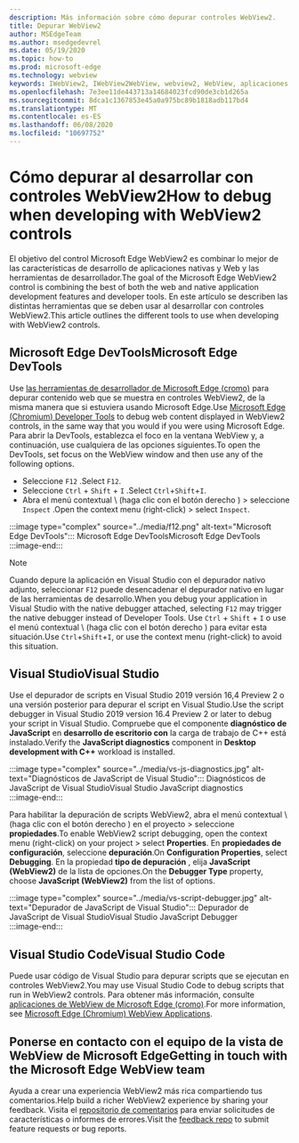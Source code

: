```yaml
---
description: Más información sobre cómo depurar controles WebView2.
title: Depurar WebView2
author: MSEdgeTeam
ms.author: msedgedevrel
ms.date: 05/19/2020
ms.topic: how-to
ms.prod: microsoft-edge
ms.technology: webview
keywords: IWebView2, IWebView2WebView, webview2, WebView, aplicaciones Win32, Win32, Edge, ICoreWebView2, ICoreWebView2Host, control de explorador, HTML Edge
ms.openlocfilehash: 7e3ee11de443713a14684023fcd90de3cb1d265a
ms.sourcegitcommit: 8dca1c1367853e45a0a975bc89b1818adb117bd4
ms.translationtype: MT
ms.contentlocale: es-ES
ms.lasthandoff: 06/08/2020
ms.locfileid: "10697752"
---
```

# <span data-ttu-id="201f8-104">Cómo depurar al desarrollar con controles WebView2</span><span class="sxs-lookup"><span data-stu-id="201f8-104">How to debug when developing with WebView2 controls</span></span>  

<span data-ttu-id="201f8-105">El objetivo del control Microsoft Edge WebView2 es combinar lo mejor de las características de desarrollo de aplicaciones nativas y Web y las herramientas de desarrollador.</span><span class="sxs-lookup"><span data-stu-id="201f8-105">The goal of the Microsoft Edge WebView2 control is combining the best of both the web and native application development features and developer tools.</span></span>  <span data-ttu-id="201f8-106">En este artículo se describen las distintas herramientas que se deben usar al desarrollar con controles WebView2.</span><span class="sxs-lookup"><span data-stu-id="201f8-106">This article outlines the different tools to use when developing with WebView2 controls.</span></span>  

## <span data-ttu-id="201f8-107">Microsoft Edge DevTools</span><span class="sxs-lookup"><span data-stu-id="201f8-107">Microsoft Edge DevTools</span></span>  

<span data-ttu-id="201f8-108">Use [las herramientas de desarrollador de Microsoft Edge (cromo)](/microsoft-edge/devtools-guide-chromium) para depurar contenido web que se muestra en controles WebView2, de la misma manera que si estuviera usando Microsoft Edge.</span><span class="sxs-lookup"><span data-stu-id="201f8-108">Use [Microsoft Edge (Chromium) Developer Tools](/microsoft-edge/devtools-guide-chromium) to debug web content displayed in WebView2 controls, in the same way that you would if you were using Microsoft Edge.</span></span>  <span data-ttu-id="201f8-109">Para abrir la DevTools, establezca el foco en la ventana WebView y, a continuación, use cualquiera de las opciones siguientes.</span><span class="sxs-lookup"><span data-stu-id="201f8-109">To open the DevTools, set focus on the WebView window and then use any of the following options.</span></span>  
*   <span data-ttu-id="201f8-110">Seleccione `F12` .</span><span class="sxs-lookup"><span data-stu-id="201f8-110">Select `F12`.</span></span>  
*   <span data-ttu-id="201f8-111">Seleccione `Ctrl` + `Shift` + `I` .</span><span class="sxs-lookup"><span data-stu-id="201f8-111">Select `Ctrl`+`Shift`+`I`.</span></span>  
*   <span data-ttu-id="201f8-112">Abra el menú contextual \ (haga clic con el botón derecho \) > seleccione `Inspect` .</span><span class="sxs-lookup"><span data-stu-id="201f8-112">Open the context menu \(right-click\) > select `Inspect`.</span></span>  

:::image type="complex" source="../media/f12.png" alt-text="Microsoft Edge DevTools":::
   <span data-ttu-id="201f8-114">Microsoft Edge DevTools</span><span class="sxs-lookup"><span data-stu-id="201f8-114">Microsoft Edge DevTools</span></span>  
:::image-end:::  

> [!NOTE]
> <span data-ttu-id="201f8-115">Cuando depure la aplicación en Visual Studio con el depurador nativo adjunto, seleccionar `F12` puede desencadenar el depurador nativo en lugar de las herramientas de desarrollo.</span><span class="sxs-lookup"><span data-stu-id="201f8-115">When you debug your application in Visual Studio with the native debugger attached, selecting `F12` may trigger the native debugger instead of Developer Tools.</span></span>  <span data-ttu-id="201f8-116">Use `Ctrl` + `Shift` + `I` o use el menú contextual \ (haga clic con el botón derecho \) para evitar esta situación.</span><span class="sxs-lookup"><span data-stu-id="201f8-116">Use `Ctrl`+`Shift`+`I`, or use the context menu \(right-click\) to avoid this situation.</span></span>  

## <span data-ttu-id="201f8-117">Visual Studio</span><span class="sxs-lookup"><span data-stu-id="201f8-117">Visual Studio</span></span>  

<span data-ttu-id="201f8-118">Use el depurador de scripts en Visual Studio 2019 versión 16,4 Preview 2 o una versión posterior para depurar el script en Visual Studio.</span><span class="sxs-lookup"><span data-stu-id="201f8-118">Use the script debugger in Visual Studio 2019 version 16.4 Preview 2 or later to debug your script in Visual Studio.</span></span>  <span data-ttu-id="201f8-119">Compruebe que el componente **diagnóstico de JavaScript** en **desarrollo de escritorio con** la carga de trabajo de C++ está instalado.</span><span class="sxs-lookup"><span data-stu-id="201f8-119">Verify the **JavaScript diagnostics** component in **Desktop development with C++** workload is installed.</span></span>  

:::image type="complex" source="../media/vs-js-diagnostics.jpg" alt-text="Diagnósticos de JavaScript de Visual Studio":::
   <span data-ttu-id="201f8-121">Diagnósticos de JavaScript de Visual Studio</span><span class="sxs-lookup"><span data-stu-id="201f8-121">Visual Studio JavaScript diagnostics</span></span>  
:::image-end:::  

<!--todo: Please update the image to use a red rectangle to outline the portion of the screen to highlight  -->  

<span data-ttu-id="201f8-122">Para habilitar la depuración de scripts WebView2, abra el menú contextual \ (haga clic con el botón derecho \) en el proyecto > seleccione **propiedades**.</span><span class="sxs-lookup"><span data-stu-id="201f8-122">To enable WebView2 script debugging, open the context menu \(right-click\) on your project > select **Properties**.</span></span>  <span data-ttu-id="201f8-123">En **propiedades de configuración**, seleccione **depuración**.</span><span class="sxs-lookup"><span data-stu-id="201f8-123">On **Configuration Properties**, select **Debugging**.</span></span>  <span data-ttu-id="201f8-124">En la propiedad **tipo de depuración** , elija **JavaScript (WebView2)** de la lista de opciones.</span><span class="sxs-lookup"><span data-stu-id="201f8-124">On the **Debugger Type** property, choose **JavaScript (WebView2)** from the list of options.</span></span> 

:::image type="complex" source="../media/vs-script-debugger.jpg" alt-text="Depurador de JavaScript de Visual Studio":::
   <span data-ttu-id="201f8-126">Depurador de JavaScript de Visual Studio</span><span class="sxs-lookup"><span data-stu-id="201f8-126">Visual Studio JavaScript Debugger</span></span>  
:::image-end:::  

<!--todo: Please update the image to use a red rectangle to outline the portion of the screen to highlight  -->  

## <span data-ttu-id="201f8-127">Visual Studio Code</span><span class="sxs-lookup"><span data-stu-id="201f8-127">Visual Studio Code</span></span>  

<span data-ttu-id="201f8-128">Puede usar código de Visual Studio para depurar scripts que se ejecutan en controles WebView2.</span><span class="sxs-lookup"><span data-stu-id="201f8-128">You may use Visual Studio Code to debug scripts that run in WebView2 controls.</span></span>  <span data-ttu-id="201f8-129">Para obtener más información, consulte [aplicaciones de WebView de Microsoft Edge (cromo)](https://github.com/microsoft/vscode-edge-debug2/blob/master/README.md#microsoft-edge-chromium-webview-applications).</span><span class="sxs-lookup"><span data-stu-id="201f8-129">For more information, see [Microsoft Edge (Chromium) WebView Applications](https://github.com/microsoft/vscode-edge-debug2/blob/master/README.md#microsoft-edge-chromium-webview-applications).</span></span>  

<!--todo:  add See also heading  -->  

## <span data-ttu-id="201f8-130">Ponerse en contacto con el equipo de la vista de WebView de Microsoft Edge</span><span class="sxs-lookup"><span data-stu-id="201f8-130">Getting in touch with the Microsoft Edge WebView team</span></span>  

<span data-ttu-id="201f8-131">Ayuda a crear una experiencia WebView2 más rica compartiendo tus comentarios.</span><span class="sxs-lookup"><span data-stu-id="201f8-131">Help build a richer WebView2 experience by sharing your feedback.</span></span>  <span data-ttu-id="201f8-132">Visita el [repositorio de comentarios](https://aka.ms/webviewfeedback) para enviar solicitudes de características o informes de errores.</span><span class="sxs-lookup"><span data-stu-id="201f8-132">Visit the [feedback repo](https://aka.ms/webviewfeedback) to submit feature requests or bug reports.</span></span>  
